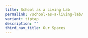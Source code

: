 ```yaml
---
title: School as a Living Lab
permalink: /school-as-a-living-lab/
variant: tiptap
description: ""
third_nav_title: Our Spaces
---
```

